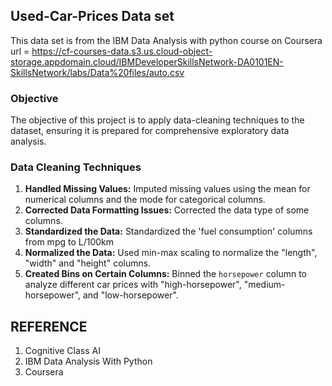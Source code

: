 ## Used-Car-Prices Data set
This data set is from the IBM Data Analysis with python course on Coursera                                                                                                                                                                                                                                             
url = https://cf-courses-data.s3.us.cloud-object-storage.appdomain.cloud/IBMDeveloperSkillsNetwork-DA0101EN-SkillsNetwork/labs/Data%20files/auto.csv 

### Objective
The objective of this project is to apply data-cleaning techniques to the dataset, ensuring it is prepared for comprehensive exploratory data analysis. 

### Data Cleaning Techniques
1. **Handled Missing Values:** Imputed missing values using the mean for numerical columns and the mode for categorical columns.
2. **Corrected Data Formatting Issues:** Corrected the data type of some columns.
3. **Standardized the Data:** Standardized the 'fuel consumption' columns from mpg to L/100km
4. **Normalized the Data:** Used min-max scaling to normalize the "length", "width" and "height" columns.
5. **Created Bins on Certain Columns:** Binned the `horsepower` column to analyze different car prices with "high-horsepower", "medium-horsepower", and "low-horsepower".

## REFERENCE
1. Cognitive Class AI
2. IBM Data Analysis With Python 
3. Coursera

